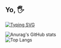 ## Yo, 🖐
<a href="https://git.io/typing-svg"><img src="https://readme-typing-svg.demolab.com?font=Poppins&weight=600&size=25&pause=1000&background=FF000000&center=false&vCenter=false&random=false&width=435&lines=Java+and+Kotlin+Developer;Community+Manager+%26+CEO" alt="Typing SVG" /></a>

![Anurag's GitHub stats](https://github-readme-stats.vercel.app/api?username=kazaney&show_icons=true&theme=dark#gh-light-mode-only) <br/>
![Top Langs](https://github-readme-stats.vercel.app/api/top-langs/?username=kazaney&size_weight=0.5&count_weight=0.5&theme=dark#gh-light-mode-only)


